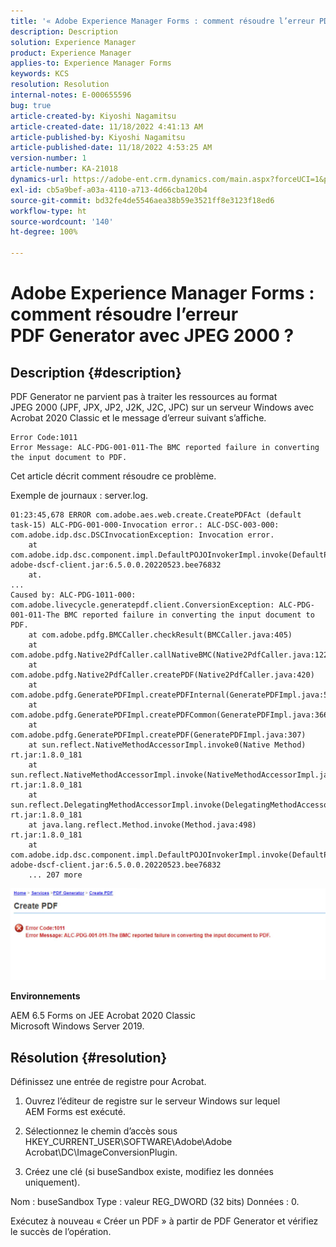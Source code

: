 ```yaml
---
title: '« Adobe Experience Manager Forms : comment résoudre l’erreur PDF Generator avec JPEG 2000 ? »'
description: Description
solution: Experience Manager
product: Experience Manager
applies-to: Experience Manager Forms
keywords: KCS
resolution: Resolution
internal-notes: E-000655596
bug: true
article-created-by: Kiyoshi Nagamitsu
article-created-date: 11/18/2022 4:41:13 AM
article-published-by: Kiyoshi Nagamitsu
article-published-date: 11/18/2022 4:53:25 AM
version-number: 1
article-number: KA-21018
dynamics-url: https://adobe-ent.crm.dynamics.com/main.aspx?forceUCI=1&pagetype=entityrecord&etn=knowledgearticle&id=82451538-fb66-ed11-9561-6045bd006b3d
exl-id: cb5a9bef-a03a-4110-a713-4d66cba120b4
source-git-commit: bd32fe4de5546aea38b59e3521ff8e3123f18ed6
workflow-type: ht
source-wordcount: '140'
ht-degree: 100%

---
```


# Adobe Experience Manager Forms : comment résoudre l’erreur PDF Generator avec JPEG 2000 ?

## Description {#description}


PDF Generator ne parvient pas à traiter les ressources au format JPEG 2000 (JPF, JPX, JP2, J2K, J2C, JPC) sur un serveur Windows avec Acrobat 2020 Classic et le message d’erreur suivant s’affiche.


```
Error Code:1011 
Error Message: ALC-PDG-001-011-The BMC reported failure in converting the input document to PDF.
```


Cet article décrit comment résoudre ce problème.

Exemple de journaux :
server.log.


```
01:23:45,678 ERROR com.adobe.aes.web.create.CreatePDFAct (default task-15) ALC-PDG-001-000-Invocation error.: ALC-DSC-003-000: com.adobe.idp.dsc.DSCInvocationException: Invocation error.
    at com.adobe.idp.dsc.component.impl.DefaultPOJOInvokerImpl.invoke(DefaultPOJOInvokerImpl.java:152) adobe-dscf-client.jar:6.5.0.0.20220523.bee76832
    at.
...
Caused by: ALC-PDG-1011-000: com.adobe.livecycle.generatepdf.client.ConversionException: ALC-PDG-001-011-The BMC reported failure in converting the input document to PDF.
    at com.adobe.pdfg.BMCCaller.checkResult(BMCCaller.java:405)
    at com.adobe.pdfg.Native2PdfCaller.callNativeBMC(Native2PdfCaller.java:1229)
    at com.adobe.pdfg.Native2PdfCaller.createPDF(Native2PdfCaller.java:420)
    at com.adobe.pdfg.GeneratePDFImpl.createPDFInternal(GeneratePDFImpl.java:527)
    at com.adobe.pdfg.GeneratePDFImpl.createPDFCommon(GeneratePDFImpl.java:366)
    at com.adobe.pdfg.GeneratePDFImpl.createPDF(GeneratePDFImpl.java:307)
    at sun.reflect.NativeMethodAccessorImpl.invoke0(Native Method) rt.jar:1.8.0_181
    at sun.reflect.NativeMethodAccessorImpl.invoke(NativeMethodAccessorImpl.java:62) rt.jar:1.8.0_181
    at sun.reflect.DelegatingMethodAccessorImpl.invoke(DelegatingMethodAccessorImpl.java:43) rt.jar:1.8.0_181
    at java.lang.reflect.Method.invoke(Method.java:498) rt.jar:1.8.0_181
    at com.adobe.idp.dsc.component.impl.DefaultPOJOInvokerImpl.invoke(DefaultPOJOInvokerImpl.java:118) adobe-dscf-client.jar:6.5.0.0.20220523.bee76832
    ... 207 more
```






![](assets/___77a247cf-fc66-ed11-9561-6045bd006b3d___.jpeg)

<b>Environnements</b>

AEM 6.5 Forms on JEE
Acrobat 2020 Classic
Microsoft Windows Server 2019.


## Résolution {#resolution}


Définissez une entrée de registre pour Acrobat.

1. Ouvrez l’éditeur de registre sur le serveur Windows sur lequel AEM Forms est exécuté.

2. Sélectionnez le chemin d’accès sous
HKEY_CURRENT_USER\SOFTWARE\Adobe\Adobe Acrobat\DC\ImageConversionPlugin.

3. Créez une clé (si buseSandbox existe, modifiez les données uniquement).

Nom : buseSandbox
Type : valeur REG_DWORD (32 bits)
Données : 0.

Exécutez à nouveau « Créer un PDF » à partir de PDF Generator et vérifiez le succès de l’opération.
